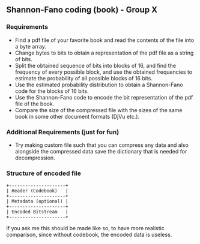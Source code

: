 ## Shannon-Fano coding (book) - Group X

### Requirements

- Find a pdf file of your favorite book and read the contents of the file into a byte array.
- Change bytes to bits to obtain a representation of the pdf file as a string of bits.
- Split the obtained sequence of bits into blocks of 16, and find the frequency of every possible block, and use the obtained frequencies to estimate the probability of all possible blocks of 16 bits.
- Use the estimated probability distribution to obtain a Shannon-Fano code for the blocks of 16 bits.
- Use the Shannon-Fano code to encode the bit representation of the pdf file of the book.
- Compare the size of the compressed file with the sizes of the same book in some other document formats (DjVu etc.).

### Additional Requirements (just for fun)

- Try making custom file such that you can compress any data and also alongside the compressed data save the dictionary that is needed for decompression.


### Structure of encoded file
```
+---------------------+
| Header (Codebook)   |
+---------------------+
| Metadata (optional) |
+---------------------+
| Encoded Bitstream   |
+---------------------+
```
If you ask me this should be made like so, to have more realistic comparison, since without codebook, the encoded data is useless.
